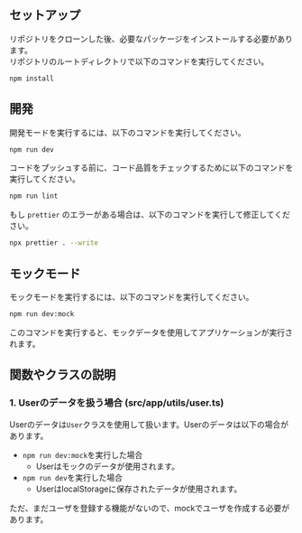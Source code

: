 ## セットアップ

リポジトリをクローンした後、必要なパッケージをインストールする必要があります。  
リポジトリのルートディレクトリで以下のコマンドを実行してください。

```bash
npm install
```

## 開発

開発モードを実行するには、以下のコマンドを実行してください。

```bash
npm run dev
```

コードをプッシュする前に、コード品質をチェックするために以下のコマンドを実行してください。

```bash
npm run lint
```

もし `prettier` のエラーがある場合は、以下のコマンドを実行して修正してください。

```bash
npx prettier . --write
```

## モックモード

モックモードを実行するには、以下のコマンドを実行してください。

```bash
npm run dev:mock
```

このコマンドを実行すると、モックデータを使用してアプリケーションが実行されます。

## 関数やクラスの説明

### 1. Userのデータを扱う場合 (src/app/utils/user.ts)

Userのデータは`User`クラスを使用して扱います。Userのデータは以下の場合があります。

- `npm run dev:mock`を実行した場合
  - Userはモックのデータが使用されます。
- `npm run dev`を実行した場合
  - UserはlocalStorageに保存されたデータが使用されます。

ただ、まだユーザを登録する機能がないので、mockでユーザを作成する必要があります。
